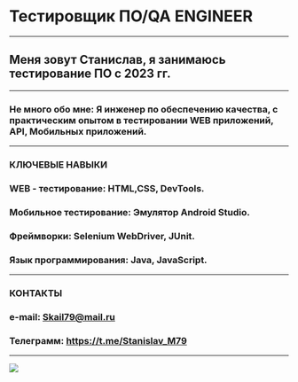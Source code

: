 # Тестировщик ПО/QA ENGINEER
___
## Меня зовут Станислав, я занимаюсь тестирование ПО с 2023 гг.
___

### Не много обо мне: Я инженер по обeспeчeнию качeства, с практическим опытом в тестировании WEB приложений, API, Мобильных приложений.
___
### КЛЮЧЕВЫЕ НАВЫКИ
### WEB - тестирование: HTML,CSS, DevTools.
### Мобильное тестирование: Эмулятор Android Studio.
### Фреймворки: Selenium WebDriver, JUnit.
### Язык программирования: Java, JavaScript.
---
### КОНТАКТЫ
### e-mail: Skail79@mail.ru
### Телеграмм: https://t.me/Stanislav_M79
---
![](https://cs10.pikabu.ru/post_img/2018/04/02/9/og_og_1522683410222810777.jpg)

